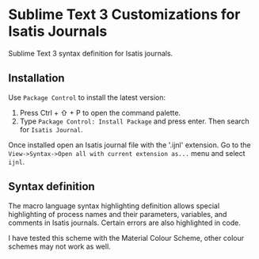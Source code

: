 # Sublime Text 3 Customizations for Isatis Journals

Sublime Text 3 syntax definition for Isatis journals.

## Installation

Use `Package Control` to install the latest version:

1. Press Ctrl + ⇧ + P to open the command palette.
2. Type `Package Control: Install Package` and press enter. Then search for `Isatis Journal`.

Once installed open an Isatis journal file with the '.ijnl' extension. Go to the `View->Syntax->Open all with current extension as...` menu and select `ijnl`.

## Syntax definition

The macro language syntax highlighting definition allows special highlighting of process names and their parameters, variables, and comments in Isatis journals. Certain errors are also highlighted in code.

I have tested this scheme with the Material Colour Scheme, other colour schemes may not work as well.

